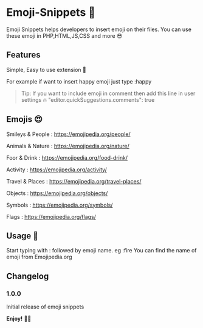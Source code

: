 # Emoji-Snippets 🥰

Emoji Snippets helps developers to insert emoji on their files. You can use these emoji in PHP,HTML,JS,CSS and more 😎

## Features

Simple, Easy to use extension 🚀

For example if want to insert happy emoji just type :happy

> Tip: If you want to include emoji in comment then add this line in user settings 🔥 "editor.quickSuggestions.comments": true

## Emojis 😍

Smileys & People : https://emojipedia.org/people/

Animals & Nature : https://emojipedia.org/nature/

Foor & Drink : https://emojipedia.org/food-drink/

Activity : https://emojipedia.org/activity/

Travel & Places : https://emojipedia.org/travel-places/

Objects : https://emojipedia.org/objects/

Symbols : https://emojipedia.org/symbols/

Flags : https://emojipedia.org/flags/

## Usage 📝

Start typing with : followed by emoji name. eg :fire
You can find the name of emoji from Emojipedia.org

## Changelog

### 1.0.0

Initial release of emoji snippets

**Enjoy!** 🎉🎊
